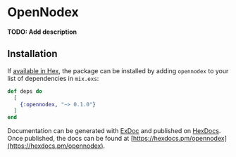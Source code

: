 # OpenNodex

**TODO: Add description**

## Installation

If [available in Hex](https://hex.pm/docs/publish), the package can be installed
by adding `opennodex` to your list of dependencies in `mix.exs`:

```elixir
def deps do
  [
    {:opennodex, "~> 0.1.0"}
  ]
end
```

Documentation can be generated with [ExDoc](https://github.com/elixir-lang/ex_doc)
and published on [HexDocs](https://hexdocs.pm). Once published, the docs can
be found at [https://hexdocs.pm/opennodex](https://hexdocs.pm/opennodex).

